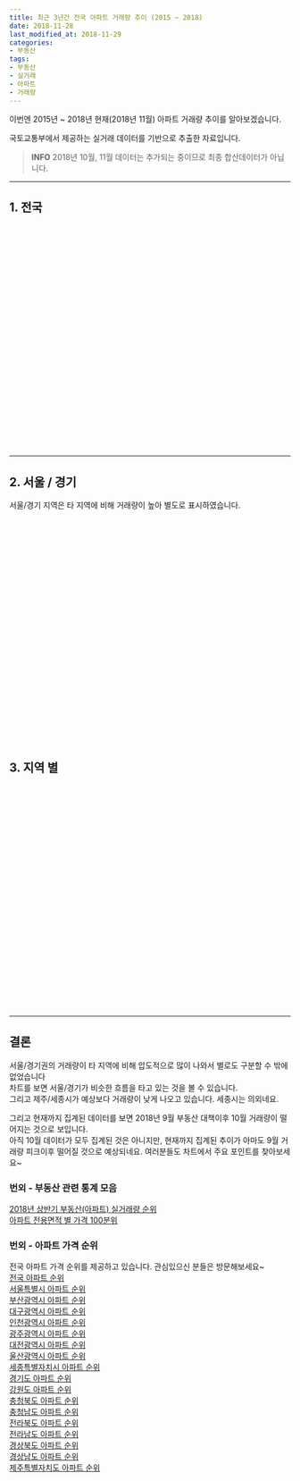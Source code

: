 ```yaml
---
title: 최근 3년간 전국 아파트 거래량 추이 (2015 ~ 2018)
date: 2018-11-28
last_modified_at: 2018-11-29
categories:
- 부동산
tags:
- 부동산
- 실거래
- 아파트
- 거래량
---
```


이번엔 2015년 ~ 2018년 현재(2018년 11월) 아파트 거래량 추이를 알아보겠습니다.

국토교통부에서 제공하는 실거래 데이터를 기반으로 추출한 자료입니다.

> **INFO**
2018년 10월, 11월 데이터는 추가되는 중이므로 최종 합산데이터가 아닙니다.

---

## 1. 전국

<div style="width:800px;height:400px;">
  <canvas id="all" height="200"></canvas>
</div>

<script>
new Chart(document.getElementById("all"), {
    type: 'line',
    data: {
        labels: ['2015/1','2015/2','2015/3','2015/4','2015/5','2015/6','2015/7','2015/8','2015/9','2015/10','2015/11','2015/12','2016/1','2016/2','2016/3','2016/4','2016/5','2016/6','2016/7','2016/8','2016/9','2016/10','2016/11','2016/12','2017/1','2017/2','2017/3','2017/4','2017/5','2017/6','2017/7','2017/8','2017/9','2017/10','2017/11','2017/12','2018/1','2018/2','2018/3','2018/4','2018/5','2018/6','2018/7','2018/8','2018/9','2018/10','2018/11'],
        datasets: [
          {
            label: '전국',
            data: [60349, 54831, 85406, 70090, 59811, 61037, 60529, 51281, 54399, 63301, 46137, 36029, 34920, 35905, 52371, 52277, 50514, 58854, 57800, 58306, 59594, 69631, 44845, 35323, 29655, 41309, 50331, 46535, 58109, 61468, 60894, 43767, 45835, 38753, 42593, 39219, 49978, 43027, 54568, 35306, 36101, 35992, 35770, 55574, 48333, 36979, 10038],
            borderColor: "rgba(255, 201, 14, 1)",
            backgroundColor: "rgba(255, 201, 14, 0.5)",
            fill: false,
          }
        ]
    },
    options: {
        responsive: true,
        title: {
            display: true,
            text: '전국 거래 '
        },
        tooltips: {
            mode: 'index',
            intersect: false,
        },
        hover: {
            mode: 'nearest',
            intersect: true
        },
        scales: {
            xAxes: [{
                display: true,
                scaleLabel: {
                    display: false,
                    labelString: ''
                }
            }],
            yAxes: [{
                display: true,
                scaleLabel: {
                    display: true,
                    labelString: ''
                }
            }]
        }
    }
});

</script>

---

## 2. 서울 / 경기

서울/경기 지역은 타 지역에 비해 거래량이 높아 별도로 표시하였습니다.

<div style="width:800px;height:400px;">
  <canvas id="canvas2" height="200"></canvas>
</div>

<script>
new Chart(document.getElementById("canvas2"), {
    type: 'line',
    data: {
      labels: ['2015/1','2015/2','2015/3','2015/4','2015/5','2015/6','2015/7','2015/8','2015/9','2015/10','2015/11','2015/12','2016/1','2016/2','2016/3','2016/4','2016/5','2016/6','2016/7','2016/8','2016/9','2016/10','2016/11','2016/12','2017/1','2017/2','2017/3','2017/4','2017/5','2017/6','2017/7','2017/8','2017/9','2017/10','2017/11','2017/12','2018/1','2018/2','2018/3','2018/4','2018/5','2018/6','2018/7','2018/8','2018/9','2018/10','2018/11'],
      datasets: [
{
	label: '서울특별시',
	data: [9527, 9762, 15336, 11690, 10107, 10651, 10967, 8677, 9574, 10504, 7165, 4855, 4969, 5337, 8777, 10365, 10729, 13146, 11728, 10927, 11213, 12061, 5744, 4204, 3705, 5704, 8537, 9311, 14687, 12754, 14805, 5090, 6829, 6290, 8085, 8489, 12477, 9064, 9277, 4466, 4685, 5215, 6991, 14843, 6828, 2522, 420],
	borderColor: "rgba(243, 67, 54, 1)",
	backgroundColor: "rgba(243, 67, 54, 0.5)",
	fill: false,
},
{
	label: ('경기도'),
	data: [16910, 15783, 24847, 19996, 17347, 17393, 17128, 14561, 15344, 17599, 11959, 8911, 9234, 9108, 14083, 14537, 14880, 17582, 17588, 17285, 17428, 20187, 11403, 8826, 7102, 10259, 13420, 12539, 16503, 18290, 17833, 12342, 13005, 10554, 10825, 10107, 13725, 12600, 15646, 9685, 9976, 10331, 10643, 19492, 18973, 11301, 2610],
	borderColor: "rgba(138, 194, 74, 1)",
	backgroundColor: "rgba(138, 194, 74, 0.5)",
	fill: false,
}
      ]
    },
    options: {
        responsive: true,
        title: {
            display: true,
            text: '지역 별 거래 추이'
        },
        tooltips: {
            mode: 'index',
            intersect: false,
        },
        hover: {
            mode: 'nearest',
            intersect: true
        },
        scales: {
            xAxes: [{
                display: true,
                scaleLabel: {
                    display: false,
                    labelString: ''
                }
            }],
            yAxes: [{
                display: true,
                scaleLabel: {
                    display: true,
                    labelString: '거래'
                }
            }]
        }
    }
});

</script>

## 3. 지역 별

<div style="width:800px;height:400px;">
  <canvas id="s_canvas" height="200"></canvas>
</div>

<script>
new Chart(document.getElementById("s_canvas"), {
    type: 'line',
    data: {
      labels: ['2015/1','2015/2','2015/3','2015/4','2015/5','2015/6','2015/7','2015/8','2015/9','2015/10','2015/11','2015/12','2016/1','2016/2','2016/3','2016/4','2016/5','2016/6','2016/7','2016/8','2016/9','2016/10','2016/11','2016/12','2017/1','2017/2','2017/3','2017/4','2017/5','2017/6','2017/7','2017/8','2017/9','2017/10','2017/11','2017/12','2018/1','2018/2','2018/3','2018/4','2018/5','2018/6','2018/7','2018/8','2018/9','2018/10','2018/11'],
      datasets: [
{
	label: '부산광역시',
	data: [4750, 3977, 6961, 6176, 5345, 5593, 5465, 4368, 4843, 6257, 4548, 3320, 2765, 3172, 4538, 4593, 4175, 5052, 5244, 5496, 5871, 6931, 4644, 3279, 2481, 3502, 4053, 3707, 3867, 4103, 3333, 2705, 2588, 2404, 2664, 2106, 2652, 2337, 3115, 2000, 2179, 1853, 1599, 1826, 1946, 1915, 545],
	borderColor: "rgba(232, 30, 99, 1)",
	backgroundColor: "rgba(232, 30, 99, 0.5)",
	fill: false,
},
{
	label: '대구광역시',
	data: [3077, 2734, 4349, 3737, 2961, 3141, 3234, 2023, 2109, 2269, 1306, 898, 786, 928, 1317, 1394, 1277, 1518, 1530, 1811, 2072, 2766, 1947, 1582, 1293, 1929, 2151, 2001, 2481, 3550, 4321, 3894, 2927, 2435, 2521, 2372, 2832, 2834, 3808, 2491, 2588, 2537, 1970, 2717, 2868, 2520, 669],
	borderColor: "rgba(155, 39, 175, 1)",
	backgroundColor: "rgba(155, 39, 175, 0.5)",
	fill: false,
},
{
	label: '인천광역시',
	data: [3922, 3844, 6360, 4903, 3941, 4029, 4037, 3797, 3853, 4380, 2937, 2226, 2285, 2303, 3683, 3698, 3684, 4203, 4322, 4231, 4527, 4721, 2670, 2076, 1796, 2553, 3322, 3185, 3487, 4023, 3685, 3364, 3410, 2752, 2578, 2072, 2463, 2224, 3285, 2289, 2233, 2199, 2127, 2704, 3214, 2690, 449],
	borderColor: "rgba63, 81, 180, 1)",
	backgroundColor: "rgba(63, 81, 180, 0.5)",
	fill: false,
},
{
	label: '광주광역시',
	data: [2450, 2081, 2833, 2148, 1694, 1697, 1669, 1652, 1622, 2032, 1731, 1456, 1218, 1360, 1700, 1572, 1488, 1735, 1886, 1965, 1982, 2420, 1958, 1737, 1468, 1978, 1944, 1667, 1926, 2061, 1875, 1808, 2111, 1720, 2067, 1798, 2073, 1848, 2718, 1930, 2035, 1991, 1923, 2468, 2499, 2123, 522],
	borderColor: "rgba(103, 58, 182, 1)",
	backgroundColor: "rgba(103, 58, 182, 0.5)",
	fill: false,
},
{
	label: '대전광역시',
	data: [1829, 1469, 2221, 1889, 1660, 1579, 1713, 1510, 1601, 1984, 1709, 1586, 1518, 1371, 1797, 1706, 1553, 1793, 1884, 1981, 2193, 2946, 2079, 1647, 1397, 1812, 1988, 1532, 1563, 1724, 1611, 1768, 1955, 1495, 1662, 1559, 1648, 1468, 1951, 1258, 1306, 1252, 1140, 1618, 2050, 2202, 652],
	borderColor: "rgba(33, 149, 242, 1)",
	backgroundColor: "rgba(33, 149, 242, 0.5)",
	fill: false,
},
{
	label: '울산광역시',
	data: [1794, 1493, 2301, 2059, 1987, 1950, 1776, 1364, 1609, 1829, 1523, 1184, 1017, 1122, 1470, 1348, 939, 1104, 1111, 1069, 1058, 1404, 1182, 1037, 794, 948, 1081, 917, 1028, 1175, 1017, 999, 1013, 823, 888, 702, 777, 650, 919, 635, 634, 645, 545, 597, 563, 668, 216],
	borderColor: "rgba(0, 187, 211, 1)",
	backgroundColor: "rgba(0, 187, 211, 0.5)",
	fill: false,
},
{
	label: ('세종특별자치시'),
	data: [131, 112, 181, 164, 180, 165, 164, 147, 168, 217, 178, 170, 166, 161, 287, 246, 209, 298, 276, 354, 322, 487, 356, 276, 236, 323, 324, 333, 478, 768, 553, 245, 192, 182, 195, 251, 266, 342, 478, 261, 328, 235, 174, 204, 250, 215, 76],
	borderColor: "rgba(0, 149, 135, 1)",
	backgroundColor: "rgba(0, 149, 135, 0.5)",
	fill: false,
},
{
	label: ('강원도'),
	data: [1652, 1586, 2253, 1991, 1633, 1714, 1774, 1636, 1681, 2004, 1635, 1539, 1514, 1415, 1953, 1746, 1675, 1755, 1702, 1650, 1536, 1787, 1583, 1169, 1086, 1509, 1570, 1428, 1382, 1586, 1355, 1255, 1292, 1092, 1246, 955, 1067, 942, 1391, 1053, 995, 1040, 897, 983, 926, 1088, 386],
	borderColor: "rgba(204, 219, 57, 1)",
	backgroundColor: "rgba(204, 219, 57, 0.5)",
	fill: false,
},
{
	label: ('충청북도'),
	data: [1552, 1380, 1912, 1641, 1372, 1352, 1350, 1279, 1228, 1386, 1153, 993, 1036, 1132, 1495, 1325, 1241, 1254, 1215, 1328, 1349, 1575, 1195, 1092, 933, 1232, 1434, 1217, 1382, 1391, 1340, 1236, 1224, 1106, 1177, 1066, 1191, 1047, 1560, 1145, 1132, 1084, 946, 953, 1030, 1244, 458],
	borderColor: "rgba(254, 234, 59 , 1)",
	backgroundColor: "rgba(254, 234, 59 , 0.5)",
	fill: false,
},
{
	label: ('충청남도'),
	data: [2226, 1827, 2637, 2274, 1982, 1958, 2101, 1907, 1961, 2167, 1781, 1484, 1334, 1296, 1700, 1517, 1480, 1590, 1464, 1666, 1614, 2180, 1590, 1370, 1196, 1626, 1723, 1444, 1637, 1964, 1659, 1649, 1690, 1419, 1614, 1403, 1544, 1459, 2118, 1594, 1484, 1482, 1251, 1362, 1416, 1618, 627],
	borderColor: "rgba(254, 192, 7, 1)",
	backgroundColor: "rgba(254, 192, 7, 0.5)",
	fill: false,
},
{
	label: ('전라북도'),
	data: [1906, 1590, 2362, 2069, 1886, 2009, 1807, 1706, 1733, 1929, 1718, 1528, 1594, 1775, 2180, 1868, 1653, 1694, 1638, 1833, 1889, 2221, 1670, 1461, 1329, 1770, 1978, 1679, 1782, 1751, 1602, 1572, 1608, 1515, 1578, 1391, 1609, 1388, 1727, 1327, 1348, 1369, 1265, 1241, 1227, 1360, 502],
	borderColor: "rgba(254, 151, 0, 1)",
	backgroundColor: "rgba(254, 151, 0, 0.5)",
	fill: false,
},
{
	label: ('전라남도'),
	data: [1409, 1142, 1698, 1554, 1478, 1625, 1422, 1359, 1370, 1619, 1367, 1362, 1234, 1319, 1675, 1554, 1202, 1430, 1428, 1599, 1558, 1848, 1467, 1290, 1209, 1506, 1613, 1405, 1477, 1587, 1450, 1383, 1604, 1193, 1414, 1262, 1425, 1232, 1669, 1431, 1450, 1293, 1192, 1205, 1176, 1451, 565],
	borderColor: "rgba(254, 87, 34, 1)",
	backgroundColor: "rgba(254, 87, 34, 0.5)",
	fill: false,
},
{
	label: ('경상북도'),
	data: [2576, 2122, 3290, 2783, 2191, 2228, 2068, 1910, 2024, 2218, 1651, 1424, 1355, 1412, 1885, 1603, 1458, 1648, 1595, 1701, 1508, 1884, 1669, 1527, 1278, 1742, 1841, 1526, 1663, 1871, 1796, 1883, 1888, 1614, 1666, 1508, 1720, 1501, 2023, 1524, 1509, 1523, 1316, 1476, 1375, 1652, 619],
	borderColor: "rgba(120, 85, 72, 1)",
	backgroundColor: "rgba(120, 85, 72, 0.5)",
	fill: false,
},
{
	label: ('경상남도'),
	data: [4155, 3626, 5566, 4756, 3833, 3724, 3641, 3196, 3468, 4621, 3457, 2720, 2523, 2431, 3485, 2990, 2692, 2804, 2886, 3151, 3203, 3913, 3355, 2499, 2097, 2723, 3184, 2449, 2611, 2666, 2477, 2403, 2293, 1953, 2159, 1903, 2292, 1921, 2655, 2024, 2016, 1761, 1634, 1708, 1843, 2215, 646],
	borderColor: "rgba(157, 157, 157, 1)",
	backgroundColor: "rgba(157, 157, 157, 0.5)",
	fill: false,
},
{
	label: ('제주특별자치도'),
	data: [483, 303, 299, 260, 214, 229, 213, 189, 211, 286, 319, 373, 372, 263, 346, 215, 179, 248, 303, 259, 271, 300, 333, 251, 255, 193, 168, 195, 155, 204, 182, 171, 206, 206, 254, 275, 217, 170, 228, 193, 203, 182, 157, 177, 149, 195, 76],
	borderColor: "rgba(92, 124, 138, 1)",
	backgroundColor: "rgba(92, 124, 138, 0.5)",
	fill: false,
}
      ]
    },
    options: {
        responsive: true,
        title: {
            display: true,
            text: '지역 별 거래 추이'
        },
        tooltips: {
            mode: 'index',
            intersect: false,
        },
        hover: {
            mode: 'nearest',
            intersect: true
        },
        scales: {
            xAxes: [{
                display: true,
                scaleLabel: {
                    display: false,
                    labelString: ''
                }
            }],
            yAxes: [{
                display: true,
                scaleLabel: {
                    display: true,
                    labelString: '거래'
                }
            }]
        }
    }
});

</script>

---

## 결론 ##

서울/경기권의 거래량이 타 지역에 비해 압도적으로 많이 나와서 별로도 구분할 수 밖에 없었습니다 <br>
차트를 보면 서울/경기가 비슷한 흐름을 타고 있는 것을 볼 수 있습니다. <br>
그리고 제주/세종시가 예상보다 거래량이 낮게 나오고 있습니다. 세종시는 의외네요.

그리고 현재까지 집계된 데이터를 보면 2018년 9월 부동산 대책이후 10월 거래량이 떨어지는 것으로 보입니다. <br>
아직 10월 데이터가 모두 집계된 것은 아니지만, 현재까지 집계된 추이가 아마도 9월 거래량 피크이후 떨어질 것으로 예상되네요.
여러분들도 차트에서 주요 포인트를 찾아보세요~


### 번외 - 부동산 관련 통계 모음 ###
[2018년 상반기 부동산(아파트) 실거래량 순위](https://inasie.github.io/부동산/2018년-상반기-아파트-실거래량-순위) <br>
[아파트 전용면적 별 가격 100분위](https://inasie.github.io/부동산/아파트-전용면적별-가격-100분위)


### 번외 - 아파트 가격 순위 ###
전국 아파트 가격 순위를 제공하고 있습니다. 관심있으신 분들은 방문해보세요~ <br>
[전국 아파트 순위](https://inasie.github.io/apt-ranking/전국) <br>
[서울특별시 아파트 순위](https://inasie.github.io/apt-ranking/서울특별시) <br>
[부산광역시 아파트 순위](https://inasie.github.io/apt-ranking/부산광역시) <br>
[대구광역시 아파트 순위](https://inasie.github.io/apt-ranking/대구광역시) <br>
[인천광역시 아파트 순위](https://inasie.github.io/apt-ranking/인천광역시) <br>
[광주광역시 아파트 순위](https://inasie.github.io/apt-ranking/광주광역시) <br>
[대전광역시 아파트 순위](https://inasie.github.io/apt-ranking/대전광역시) <br>
[울산광역시 아파트 순위](https://inasie.github.io/apt-ranking/울산광역시) <br>
[세종특별자치시 아파트 순위](https://inasie.github.io/apt-ranking/세종특별자치시) <br>
[경기도 아파트 순위](https://inasie.github.io/apt-ranking/경기도) <br>
[강원도 아파트 순위](https://inasie.github.io/apt-ranking/강원도) <br>
[충청북도 아파트 순위](https://inasie.github.io/apt-ranking/충청북도) <br>
[충청남도 아파트 순위](https://inasie.github.io/apt-ranking/충청남도) <br>
[전라북도 아파트 순위](https://inasie.github.io/apt-ranking/전라북도) <br>
[전라남도 아파트 순위](https://inasie.github.io/apt-ranking/전라남도) <br>
[경상북도 아파트 순위](https://inasie.github.io/apt-ranking/경상북도) <br>
[경상남도 아파트 순위](https://inasie.github.io/apt-ranking/경상남도) <br>
[제주특별자치도 아파트 순위](https://inasie.github.io/apt-ranking/제주특별자치도)
